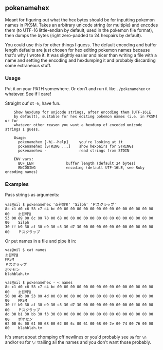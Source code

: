 
## pokenamehex

Meant for figuring out what the hex bytes should be for inputting
pokemon names in PKSM. Takes an arbitrary unicode string (or multiple)
and encodes them (to UTF-16 little-endian by default, used in the
pokemon file format), then dumps the bytes (right zero-padded to
24 hexpairs by default).

You could use this for other things I guess. The default encoding and buffer
length defaults are just chosen for hex editing pokemon names because that's
why I wrote it. It was slightly easier and nicer than writing a file with a
name and setting the encoding and hexdumping it and probably discarding some
extraneous stuff.

### Usage

Put it on your PATH somewhere. Or don't and run it like `./pokenamehex` or whatever.
See if I care!

Straight ouf ot `-h`, have fun.

```
    Show hexdump for unicode strings, after encoding them (UTF-16LE
    by default), suitable for hex editing pokemon names (i.e. in PKSM) or for
    whatever other reason you want a hexdump of encoded unicode strings I guess.

    Usage:
      pokenamehex [-h|--help]     you're looking at it
      pokenamehex [STRING ...]    show hexpairs for STRINGs
      pokenamehex -               read strings from STDIN

    ENV vars:
      BUF_LEN               buffer length (default 24 bytes)
      ENCODING              encoding (default UTF-16LE, see Ruby encoding names)
```

### Examples

Pass strings as arguments:

```terminal
vaz@nil $ pokenamehex '소원의별' 'Silph' 'Ｐスクラップ'
8c c1 d0 c6 58 c7 c4 bc 00 00 00 00 00 00 00 00 00 00 00 00 00 00 00 00    소원의별
53 00 69 00 6c 00 70 00 68 00 00 00 00 00 00 00 00 00 00 00 00 00 00 00    Silph
30 ff b9 30 af 30 e9 30 c3 30 d7 30 00 00 00 00 00 00 00 00 00 00 00 00    Ｐスクラップ
```

Or put names in a file and pipe it in:

```terminal
vaz@nil $ cat names
소원의별
PKSM
Ｐスクラップ
ポケセン
blahblah.tv

vaz@nil $ pokenamehex - < names
8c c1 d0 c6 58 c7 c4 bc 00 00 00 00 00 00 00 00 00 00 00 00 00 00 00 00    소원의별
50 00 4b 00 53 00 4d 00 00 00 00 00 00 00 00 00 00 00 00 00 00 00 00 00    PKSM
30 ff b9 30 af 30 e9 30 c3 30 d7 30 00 00 00 00 00 00 00 00 00 00 00 00    Ｐスクラップ
dd 30 b1 30 bb 30 f3 30 00 00 00 00 00 00 00 00 00 00 00 00 00 00 00 00    ポケセン
62 00 6c 00 61 00 68 00 62 00 6c 00 61 00 68 00 2e 00 74 00 76 00 00 00    blahblah.tv
```

It's smart about chomping off newlines or you'd probably see `0a` for `\n` and/or
`0d` for `\r` trailing all the names and you don't want those probably.
